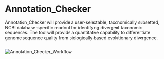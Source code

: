 # Annotation_Checker
Annotation_Checker will provide a user-selectable, taxonomically subsetted, NCBI database-specific readout for identifying divergent taxonomic sequences. The tool will provide a quantitative capability to differentiate genome sequence quality from biologically-based evolutionary divergence.       

## 
![Annotation_Checker_Workflow](https://github.com/NCBI-Hackathons/Annotation_Checker/edit/master/Images/Annotation_Checker.png?sanitize=true)
